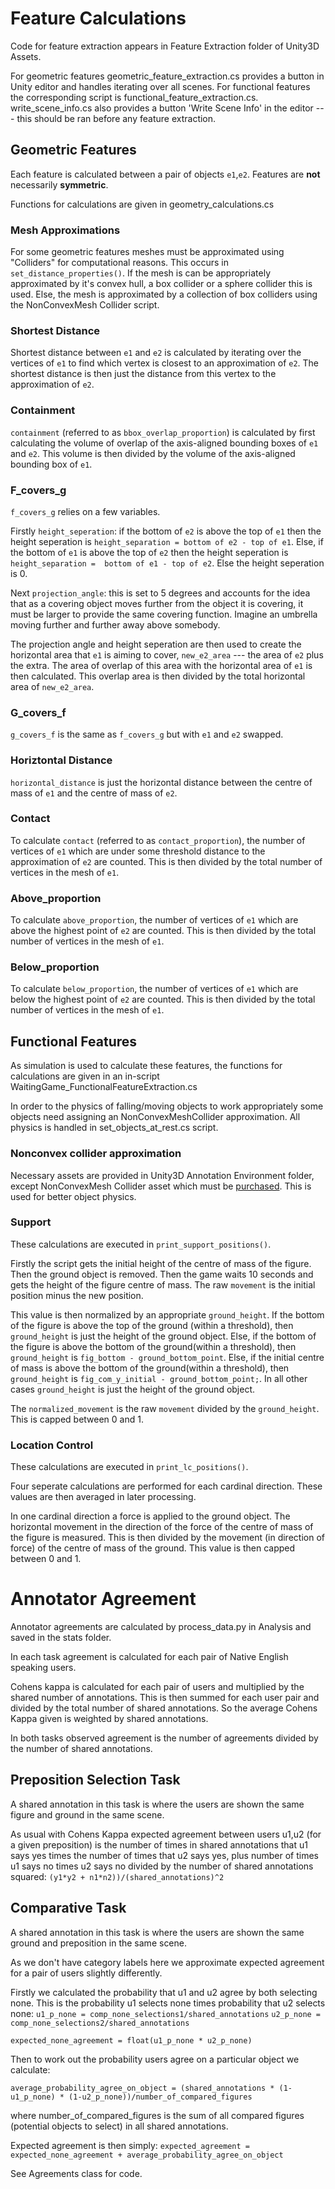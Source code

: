 # Feature Calculations

Code for feature extraction appears in Feature Extraction folder of Unity3D Assets.

For geometric features geometric_feature_extraction.cs provides a button in Unity editor and handles iterating over all scenes. For functional features the corresponding script is functional_feature_extraction.cs. write_scene_info.cs also provides a button 'Write Scene Info' in the editor --- this should be ran before any feature extraction.







## Geometric Features
Each feature is calculated between a pair of objects `e1`,`e2`. Features are **not** necessarily **symmetric**.

Functions for calculations are given in geometry_calculations.cs

### Mesh Approximations
For some geometric features meshes must be approximated using "Colliders" for computational reasons. This occurs in `set_distance_properties()`. If the mesh is can be appropriately approximated by it's convex hull, a box collider or a sphere collider this is used. Else, the mesh is approximated by a collection of box colliders using the NonConvexMesh Collider script.

### Shortest Distance
Shortest distance between `e1` and `e2` is calculated by iterating over the vertices of `e1` to find which vertex is closest to an approximation of `e2`. The shortest distance is then just the distance from this vertex to the approximation of `e2`.

### Containment
`containment` (referred to as `bbox_overlap_proportion`) is calculated by first calculating the volume of overlap of the axis-aligned bounding boxes of `e1` and `e2`. This volume is then divided by the volume of the axis-aligned bounding box of `e1`.

### F_covers_g

`f_covers_g` relies on a few variables. 

Firstly `height_seperation`: if the bottom of `e2` is above the top of `e1` then the height seperation is `height_separation = bottom of e2 - top of e1`. Else, if the bottom of `e1` is above the top of `e2` then the height seperation is `height_separation =  bottom of e1 - top of e2`. Else the height seperation is 0.

Next `projection_angle`: this is set to 5 degrees and accounts for the idea that as a covering object moves further from the object it is covering, it must be larger to provide the same covering function. Imagine an umbrella moving further and further away above somebody.

The projection angle and height seperation are then used to create the horizontal area that `e1` is aiming to cover, `new_e2_area` --- the area of `e2` plus the extra. The area of overlap of this area with the horizontal area of `e1` is then calculated. This overlap area is then divided by the total horizontal area of `new_e2_area`.

### G_covers_f
`g_covers_f` is the same as `f_covers_g` but with `e1` and `e2` swapped.
### Horiztontal Distance
`horizontal_distance` is just the horizontal distance between the centre of mass of `e1` and the centre of mass of `e2`.

### Contact
To calculate `contact` (referred to as `contact_proportion`), the number of vertices of `e1` which are under some threshold distance to the approximation of `e2` are counted. This is then divided by the total number of vertices in the mesh of `e1`.

### Above_proportion
To calculate `above_proportion`, the number of vertices of `e1` which are above the highest point of `e2` are counted. This is then divided by the total number of vertices in the mesh of `e1`.
### Below_proportion
To calculate `below_proportion`, the number of vertices of `e1` which are below the highest point of `e2` are counted. This is then divided by the total number of vertices in the mesh of `e1`.

## Functional Features

As simulation is used to calculate these features, the functions for calculations are given in an in-script WaitingGame_FunctionalFeatureExtraction.cs

In order to the physics of falling/moving objects to work appropriately some objects need assigning an NonConvexMeshCollider approximation. All physics is handled in set_objects_at_rest.cs script.

### Nonconvex collider approximation
Necessary assets are provided in Unity3D Annotation Environment folder, except NonConvexMesh Collider asset which must be [purchased](https://assetstore.unity.com/packages/tools/physics/non-convex-mesh-collider-84867). This is used for better object physics.

### Support
These calculations are executed in `print_support_positions()`.

Firstly the script gets the initial height of the centre of mass of the figure. Then the ground object is removed. Then the game waits 10 seconds and gets the height of the figure centre of mass. The raw `movement` is the initial position minus the new position.

This value is then normalized by an appropriate `ground_height`. If the bottom of the figure is above the top of the ground (within a threshold), then `ground_height` is just the height of the ground object. Else, if the bottom of the figure is above the bottom of the ground(within a threshold), then `ground_height` is `fig_bottom - ground_bottom_point`. Else, if the initial centre of mass is above the bottom of the ground(within a threshold), then `ground_height` is `fig_com_y_initial - ground_bottom_point;`. In all other cases `ground_height` is just the height of the ground object.

The `normalized_movement` is the raw `movement` divided by the `ground_height`. This is capped between 0 and 1.



### Location Control
These calculations are executed in `print_lc_positions()`.

Four seperate calculations are performed for each cardinal direction. These values are then averaged in later processing.

In one cardinal direction a force is applied to the ground object. The horizontal movement in the direction of the force of the centre of mass of the figure is measured. This is then divided by the movement (in direction of force) of the centre of mass of the ground. This value is then capped between 0 and 1.

# Annotator Agreement
Annotator agreements are calculated by process_data.py in Analysis and saved in the stats folder.

In each task agreement is calculated for each pair of Native English speaking users.

Cohens kappa is calculated for each pair of users and multiplied by the shared number of annotations. This is then summed for each user pair and divided by the total number of shared annotations. So the average Cohens Kappa given is weighted by shared annotations.

In both tasks observed agreement is the number of agreements divided by the number of shared annotations.

## Preposition Selection Task
A shared annotation in this task is where the users are shown the same figure and ground in the same scene.

As usual with Cohens Kappa expected agreement between users u1,u2 (for a given preposition) is the number of times in shared annotations that u1 says yes times the number of times that u2 says yes, plus number of times u1 says no times u2 says no divided by the number of shared annotations squared: `(y1*y2 + n1*n2))/(shared_annotations)^2`



## Comparative Task
A shared annotation in this task is where the users are shown the same ground and preposition in the same scene.

As we don't have category labels here we approximate expected agreement for a pair of users slightly differently.

Firstly we calculated the probability that u1 and u2 agree by both selecting none. This is the probability u1 selects none times probability that u2 selects none:
`u1_p_none = comp_none_selections1/shared_annotations`
`u2_p_none = comp_none_selections2/shared_annotations`
			

`expected_none_agreement = float(u1_p_none * u2_p_none)`

Then to work out the probability users agree on a particular object we calculate:

`average_probability_agree_on_object = (shared_annotations * (1-u1_p_none) * (1-u2_p_none))/number_of_compared_figures`

where number_of_compared_figures is the sum of all compared figures (potential objects to select) in all shared annotations.


Expected agreement is then simply:
`expected_agreement = expected_none_agreement + average_probability_agree_on_object`


See Agreements class for code.


